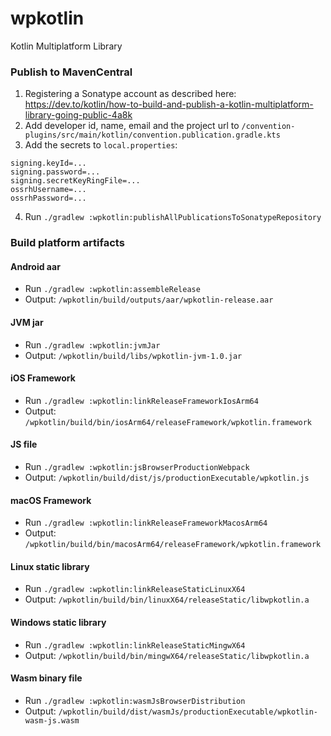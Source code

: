 # wpkotlin

Kotlin Multiplatform Library

### Publish to MavenCentral

1) Registering a Sonatype account as described here: 
   https://dev.to/kotlin/how-to-build-and-publish-a-kotlin-multiplatform-library-going-public-4a8k
2) Add developer id, name, email and the project url to
   `/convention-plugins/src/main/kotlin/convention.publication.gradle.kts`
3) Add the secrets to `local.properties`:

```
signing.keyId=...
signing.password=...
signing.secretKeyRingFile=...
ossrhUsername=...
ossrhPassword=...
```

4) Run `./gradlew :wpkotlin:publishAllPublicationsToSonatypeRepository`

### Build platform artifacts

#### Android aar

- Run `./gradlew :wpkotlin:assembleRelease`
- Output: `/wpkotlin/build/outputs/aar/wpkotlin-release.aar`

#### JVM jar

- Run `./gradlew :wpkotlin:jvmJar`
- Output: `/wpkotlin/build/libs/wpkotlin-jvm-1.0.jar`

#### iOS Framework

- Run `./gradlew :wpkotlin:linkReleaseFrameworkIosArm64`
- Output: `/wpkotlin/build/bin/iosArm64/releaseFramework/wpkotlin.framework`

#### JS file

- Run `./gradlew :wpkotlin:jsBrowserProductionWebpack`
- Output: `/wpkotlin/build/dist/js/productionExecutable/wpkotlin.js`

#### macOS Framework

- Run `./gradlew :wpkotlin:linkReleaseFrameworkMacosArm64`
- Output: `/wpkotlin/build/bin/macosArm64/releaseFramework/wpkotlin.framework`

#### Linux static library

- Run `./gradlew :wpkotlin:linkReleaseStaticLinuxX64`
- Output: `/wpkotlin/build/bin/linuxX64/releaseStatic/libwpkotlin.a`

#### Windows static library

- Run `./gradlew :wpkotlin:linkReleaseStaticMingwX64`
- Output: `/wpkotlin/build/bin/mingwX64/releaseStatic/libwpkotlin.a`

#### Wasm binary file

- Run `./gradlew :wpkotlin:wasmJsBrowserDistribution`
- Output: `/wpkotlin/build/dist/wasmJs/productionExecutable/wpkotlin-wasm-js.wasm`
